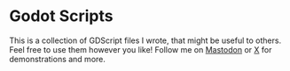 # Godot Scripts
This is a collection of GDScript files I wrote, that might be useful to others. Feel free to use them however you like! Follow me on [Mastodon](https://mastodon.gamedev.place/@julianvos) or [X](https://twitter.com/julian_vosje) for demonstrations and more.